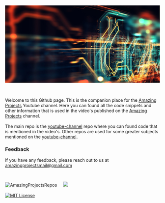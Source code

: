 ![image info](./pics/repo-banner-2.jpg)

<br/>

Welcome to this Github page. This is the companion place for the [Amazing Projects](https://www.youtube.com/@Amazing-Projects) Youtube channel. Here you can found all the code snippets and other information that is used in the video's published on the [Amazing Projects](https://www.youtube.com/@Amazing-Projects) channel.
<br/><br/>
The main repo is the [youtube-channel](https://github.com/AmazingProjectsRepos/youtube-channel) repo where you can found code that is mentioned in the video's. Other repos are used for some greater subjects mentioned on the [youtube-channel](https://github.com/AmazingProjectsRepos/youtube-channel).

### Feedback

If you have any feedback, please reach out to us at amazingprojectsmail@gmail.com

<br/>

<img width="48%" src="https://github-readme-stats.vercel.app/api?username=AmazingProjectsRepos&count_private=true&theme=dark&show_icons=true" alt="AmazingProjectsRepos" /> &nbsp;&nbsp;&nbsp;
<img width="48%" src="https://github-readme-streak-stats.herokuapp.com/?user=AmazingProjectsRepos&hide_border=true&theme=dark&show_icons=true" />
<br/><br/>
[![MIT License](https://img.shields.io/badge/License-MIT-green.svg)](https://choosealicense.com/licenses/mit/)

